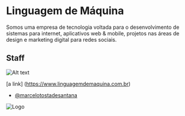 
# Linguagem de Máquina

Somos uma empresa de tecnologia voltada para o desenvolvimento de sistemas para internet, aplicativos web & mobile, projetos nas áreas de design e marketing digital para redes sociais.


## Staff

![Alt text](https://www.linguagemdemaquina.com.br/avatar/avatar_transparente.png "Marcelo Tosta - FullStack Developer")

[a link] (https://www.linguagemdemaquina.com.br)



- [@marcelotostadesantana](https://www.instagram.com/marcelotostadesantana)




![Logo](https://www.linguagemdemaquina.com.br/logomarcas/logomarca_horizontal_pequena.png)

